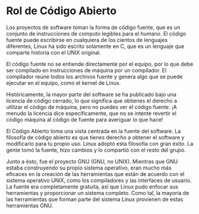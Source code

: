 # Rol de Código Abierto

Los proyectos de software toman la forma de código fuente, que es un conjunto de instrucciones de computo legibles para el humano. El código fuente puede escribirse en cualquiera de los cientos de lenguajes diferentes, Linux ha sido escrito solamente en C, que es un lenguaje que comparte historia con el UNIX original.

El código fuente no se entiende directamente por el equipo, por lo que debe ser compilado en instrucciones de máquina por un compilador. El compilador reúne todos los archivos fuente y genera algo que se puede ejecutar en el equipo, como el kernel de Linux.

Históricamente, la mayor parte del software se ha publicado bajo una licencia de código cerrado, lo que significa que obtienes el derecho a utilizar el código de máquina, pero no puedes ver el código fuente. ¡A menudo la licencia dice específicamente, que no se intente revertir el código máquina al código de fuente para averiguar lo que hace!

El Código Abierto toma una vista centrada en la fuente del software. La filosofía de código abierto es que tienes derecho a obtener el software y modificarlo para tu propio uso. Linux adoptó esta filosofía con gran éxito. La gente tomó la fuente, hizo cambios y lo compartió con el resto del grupo.

Junto a ésto, fue el proyecto GNU (GNU, no UNIX). Mientras que GNU estaba construyendo su propio sistema operativo, eran mucho más eficaces en la creación de las herramientas que están de acuerdo con el sistema operativo UNIX, como los compiladores y las interfaces de usuario. La fuente era completamente gratuita, así que Linux pudo enfocar sus herramientas y proporcionar un sistema completo. Como tal, la mayoría de las herramientas que forman parte del sistema Linux provienen de estas herramientas GNU.
